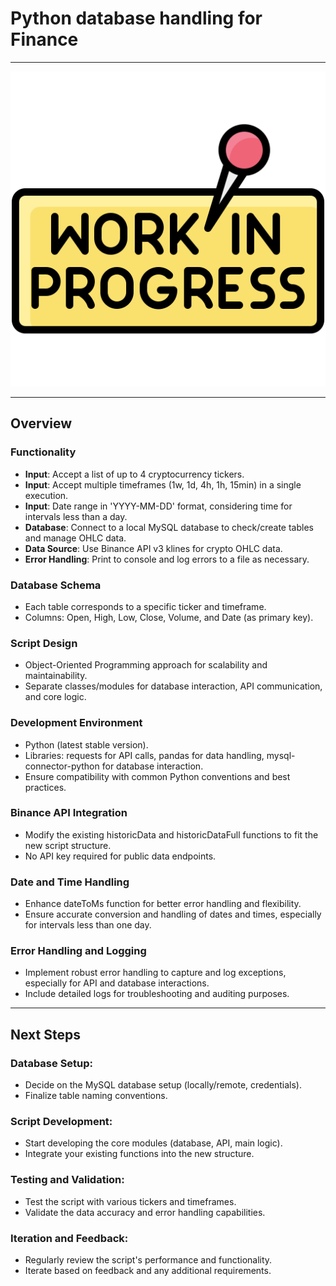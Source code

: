 # Python database handling for Finance

---

![img.png](img.png)

---

## Overview

### Functionality
* **Input**: Accept a list of up to 4 cryptocurrency tickers.
* **Input**: Accept multiple timeframes (1w, 1d, 4h, 1h, 15min) in a single execution.
* **Input**: Date range in 'YYYY-MM-DD' format, considering time for intervals less than a day.
* **Database**: Connect to a local MySQL database to check/create tables and manage OHLC data.
* **Data Source**: Use Binance API v3 klines for crypto OHLC data.
* **Error Handling**: Print to console and log errors to a file as necessary.

### Database Schema
* Each table corresponds to a specific ticker and timeframe.
* Columns: Open, High, Low, Close, Volume, and Date (as primary key).

### Script Design
* Object-Oriented Programming approach for scalability and maintainability.
* Separate classes/modules for database interaction, API communication, and core logic.

### Development Environment
* Python (latest stable version).
* Libraries: requests for API calls, pandas for data handling, mysql-connector-python for database interaction.
* Ensure compatibility with common Python conventions and best practices.

### Binance API Integration
* Modify the existing historicData and historicDataFull functions to fit the new script structure.
* No API key required for public data endpoints.

### Date and Time Handling
* Enhance dateToMs function for better error handling and flexibility.
* Ensure accurate conversion and handling of dates and times, especially for intervals less than one day.

### Error Handling and Logging
* Implement robust error handling to capture and log exceptions, especially for API and database interactions.
* Include detailed logs for troubleshooting and auditing purposes.

---

## Next Steps
### Database Setup:
* Decide on the MySQL database setup (locally/remote, credentials).
* Finalize table naming conventions.

### Script Development:
* Start developing the core modules (database, API, main logic).
* Integrate your existing functions into the new structure.

### Testing and Validation:
* Test the script with various tickers and timeframes.
* Validate the data accuracy and error handling capabilities.

### Iteration and Feedback:
* Regularly review the script's performance and functionality.
* Iterate based on feedback and any additional requirements.
